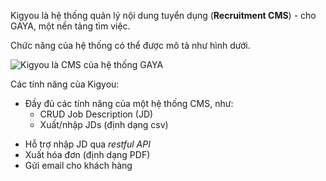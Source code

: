 
Kigyou là hệ thống quản lý nội dung tuyển dụng (**Recruitment CMS**) - cho GAYA, một nền tảng tìm việc.

Chức năng của hệ thống có thể được mô tả như hình dưới.

![Kigyou là CMS của hệ thống GAYA](crew_usage.svg)

Các tính năng của Kigyou:
* Đầy đủ các tính năng của một hệ thống CMS, như:
  - CRUD Job Description (JD)
  - Xuất/nhập JDs (định dạng csv)
- Hỗ trợ nhập JD qua _restful API_
- Xuất hóa đơn (định dạng PDF)
- Gửi email cho khách hàng
